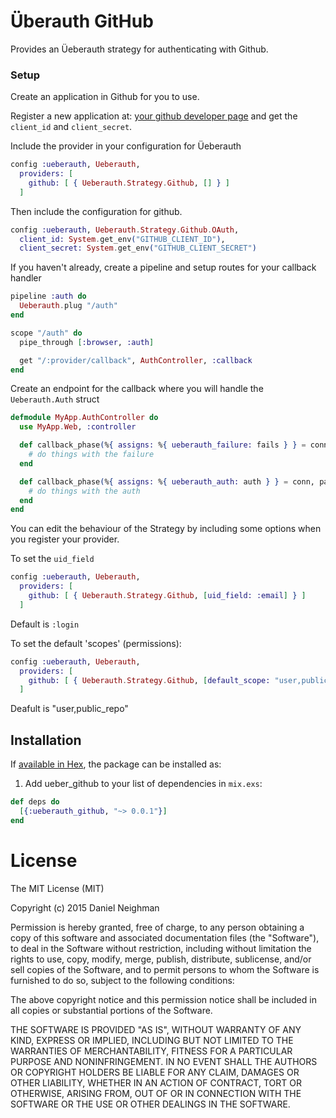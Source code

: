 # Überauth GitHub

Provides an Üeberauth strategy for authenticating with Github.

### Setup

Create an application in Github for you to use.

Register a new application at: [your github developer page](https://github.com/settings/developers) and get the `client_id` and `client_secret`.

Include the provider in your configuration for Üeberauth

````elixir
config :ueberauth, Ueberauth,
  providers: [
    github: [ { Ueberauth.Strategy.Github, [] } ]
  ]
````

Then include the configuration for github.

````elixir
config :ueberauth, Ueberauth.Strategy.Github.OAuth,
  client_id: System.get_env("GITHUB_CLIENT_ID"),
  client_secret: System.get_env("GITHUB_CLIENT_SECRET")
````

If you haven't already, create a pipeline and setup routes for your callback handler

````elixir
pipeline :auth do
  Ueberauth.plug "/auth"
end

scope "/auth" do
  pipe_through [:browser, :auth]

  get "/:provider/callback", AuthController, :callback
end
````


Create an endpoint for the callback where you will handle the `Ueberauth.Auth` struct

````elixir
defmodule MyApp.AuthController do
  use MyApp.Web, :controller

  def callback_phase(%{ assigns: %{ ueberauth_failure: fails } } = conn, _params) do
    # do things with the failure
  end

  def callback_phase(%{ assigns: %{ ueberauth_auth: auth } } = conn, params) do
    # do things with the auth
  end
end
````

You can edit the behaviour of the Strategy by including some options when you register your provider.

To set the `uid_field`

````elixir
config :ueberauth, Ueberauth,
  providers: [
    github: [ { Ueberauth.Strategy.Github, [uid_field: :email] } ]
  ]
````

Default is `:login`

To set the default 'scopes' (permissions):

````elixir
config :ueberauth, Ueberauth,
  providers: [
    github: [ { Ueberauth.Strategy.Github, [default_scope: "user,public_repo"] } ]
  ]
````

Deafult is "user,public_repo"

## Installation

If [available in Hex](https://hex.pm/docs/publish), the package can be installed as:

  1. Add ueber_github to your list of dependencies in `mix.exs`:

````elixir
def deps do
  [{:ueberauth_github, "~> 0.0.1"}]
end
````

# License

The MIT License (MIT)

Copyright (c) 2015 Daniel Neighman

Permission is hereby granted, free of charge, to any person obtaining a copy
of this software and associated documentation files (the "Software"), to deal
in the Software without restriction, including without limitation the rights
to use, copy, modify, merge, publish, distribute, sublicense, and/or sell
copies of the Software, and to permit persons to whom the Software is
furnished to do so, subject to the following conditions:

The above copyright notice and this permission notice shall be included in all
copies or substantial portions of the Software.

THE SOFTWARE IS PROVIDED "AS IS", WITHOUT WARRANTY OF ANY KIND, EXPRESS OR
IMPLIED, INCLUDING BUT NOT LIMITED TO THE WARRANTIES OF MERCHANTABILITY,
FITNESS FOR A PARTICULAR PURPOSE AND NONINFRINGEMENT. IN NO EVENT SHALL THE
AUTHORS OR COPYRIGHT HOLDERS BE LIABLE FOR ANY CLAIM, DAMAGES OR OTHER
LIABILITY, WHETHER IN AN ACTION OF CONTRACT, TORT OR OTHERWISE, ARISING FROM,
OUT OF OR IN CONNECTION WITH THE SOFTWARE OR THE USE OR OTHER DEALINGS IN THE
SOFTWARE.
